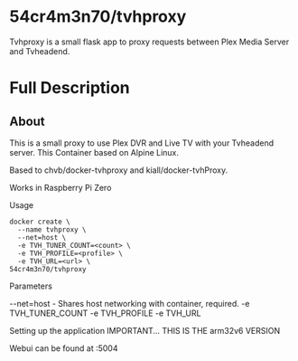 # 54cr4m3n70/tvhproxy
Tvhproxy is a small flask app to proxy requests between Plex Media Server and Tvheadend.



# Full Description

## About

This is a small proxy to use Plex DVR and Live TV with your Tvheadend server. This Container based on Alpine Linux.

Based to chvb/docker-tvhproxy and kiall/docker-tvhProxy.

Works in Raspberry Pi Zero

Usage
```
docker create \
  --name tvhproxy \
  --net=host \
  -e TVH_TUNER_COUNT=<count> \
  -e TVH_PROFILE=<profile> \
  -e TVH_URL=<url> \
54cr4m3n70/tvhproxy
```
  
Parameters

--net=host - Shares host networking with container, required.
-e TVH_TUNER_COUNT
-e TVH_PROFILE
-e TVH_URL


Setting up the application
IMPORTANT... THIS IS THE arm32v6 VERSION

Webui can be found at <your-ip>:5004
